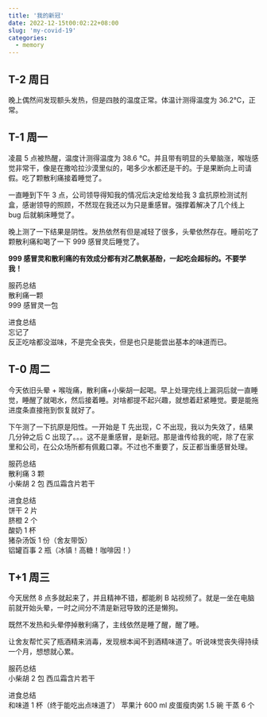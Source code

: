 ```yaml
---
title: '我的新冠'
date: 2022-12-15t00:02:22+08:00
slug: 'my-covid-19'
categories:
  - memory
---
```


## T-2 周日

晚上偶然间发现额头发热，但是四肢的温度正常。体温计测得温度为 36.2℃，正常。

## T-1 周一

凌晨 5 点被热醒，温度计测得温度为 38.6 ℃。并且带有明显的头晕脑涨，喉咙感觉非常干，像是在撒哈拉沙漠里似的，喝多少水都还是干的。于是果断向上司请假。吃了颗散利痛接着睡觉了。

一直睡到下午 3 点，公司领导得知我的情况后决定给发给我 3 盒抗原检测试剂盒，感谢领导的照顾，不然现在我还以为只是重感冒。强撑着解决了几个线上 bug 后就躺床睡觉了。

晚上测了一下结果是阴性。发热依然有但是减轻了很多，头晕依然存在。睡前吃了颗散利痛和喝了一下 999 感冒灵后睡觉了。

**999 感冒灵和散利痛的有效成分都有对乙酰氨基酚，一起吃会超标的。不要学我！**

服药总结  
散利痛一颗  
999 感冒灵一包

进食总结  
忘记了  
反正吃啥都没滋味，不是完全丧失，但是也只是能尝出基本的味道而已。

## T-0 周二

今天依旧头晕 + 喉咙痛，散利痛+小柴胡一起喝。早上处理完线上漏洞后就一直睡觉，睡醒了就喝水，然后接着睡。对啥都提不起兴趣，就想着赶紧睡觉。要是能拖进度条直接拖到恢复就好了。

下午测了一下抗原是阳性。一开始是 T 先出现，C 不出现，我以为失效了，结果几分钟之后 C 出现了。。。这不是重感冒，是新冠。那是谁传给我的呢，除了在家里和公司，在公众场所都有佩戴口罩。不过也不重要了，反正都当重感冒处理。

服药总结  
散利痛 3 颗  
小柴胡 2 包
西瓜霜含片若干

进食总结  
饼干 2 片  
脐橙 2 个  
酸奶 1 杯  
猪杂汤饭 1 份（舍友带饭）  
铝罐百事 2 瓶（冰镇！高糖！咖啡因！）

## T+1 周三

今天居然 8 点多就起来了，并且精神不错，都能刷 B 站视频了。就是一坐在电脑前就开始头晕，一时之间分不清是新冠导致的还是懒狗。

既然不发热和头晕停掉散利痛了，主线依然是睡了醒，醒了睡。

让舍友帮忙买了瓶酒精来消毒，发现根本闻不到酒精味道了。听说味觉丧失得持续一个月，想想就心累。

服药总结  
小柴胡 2 包
西瓜霜含片若干

进食总结  
和味道 1 杯（终于能吃出点味道了）
苹果汁 600 ml
皮蛋瘦肉粥 1.5 碗
干蒸 6 个